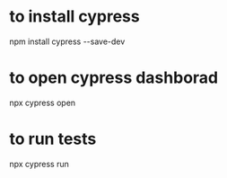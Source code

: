 # to install cypress
npm install cypress --save-dev

# to open cypress dashborad
npx cypress open

# to run tests
npx cypress run
